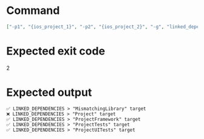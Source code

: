 # Command
```json
["-p1", "{ios_project_1}", "-p2", "{ios_project_2}", "-g", "linked_dependencies", "-f", "console"]
```

# Expected exit code
2

# Expected output
```
✅ LINKED_DEPENDENCIES > "MismatchingLibrary" target
❌ LINKED_DEPENDENCIES > "Project" target
✅ LINKED_DEPENDENCIES > "ProjectFramework" target
✅ LINKED_DEPENDENCIES > "ProjectTests" target
✅ LINKED_DEPENDENCIES > "ProjectUITests" target


```
